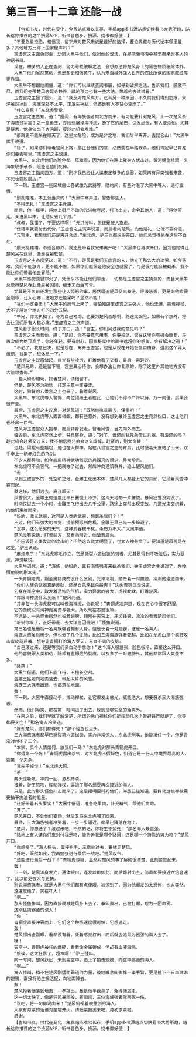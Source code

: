 # 第三百一十二章 还能一战
        【告知书友，时代在变化，免费站点难以长存，手机app多书源站点切换看书大势所趋，站长给你推荐的这个换源APP，听书音色多、换源、找书都好使！】
       “不要急着拒绝，相信我，留下来对楚风来说是最好的选择，要论典藏与历代秘本哪里最多？其他地方比得上国家秘库吗？”
       玉虚宫之主面色郑重，劝阻大黑牛他们，依照他的说法，在那浩瀚书海中甚至有来头甚大的神话书籍。
       现在，相关的人正在查阅，努力寻找破解之法，会想办法将楚风身上的黑色物质驱除体外。
       大黑牛他们虽然意动，但是却更相信黄牛，认为来自域外强大世界的它比所谓的国家藏经库更靠谱。
       大黑牛不想跟他闹僵，道：“你们可以继续查阅书册，如寻到破解之法，告诉我们，感激不尽，而我们先带楚风去昆仑静养，藏地那边也有一些古法，等着他去试试看。”
       玉虚宫之主摇了摇头，道：“我反对楚风离开，还有另一种原因，不久前我们得到密报，大洋虽然冰封，海底深处不太平，正发生祸乱，但还是有人不甘心登岸了。”
       “什么意思？”东北虎警觉。
       玉虚宫之主告知，道：“据闻，有海族强者向北方而来，有可能要针对楚风，上一次楚风杀了海族领军高手之一章鱼王，亦险些屠掉海神虎，断了它的尾巴，引发忌恨，有人要杀他。尤其是得悉，他身体出了大问题，要趁此机会发难。”
       “那就更不能呆在顺天了，这里太危险，成为是非之地，我们尽早离开，去昆仑山！”大黑牛挥手说道。
       “错了，如果你们带着楚风上路，那正合他们的意，必然要在半路截杀，他们肯定早已算准你们要去哪里。”玉虚宫之主说道。
       大黑牛、东北虎他们的脸色都一阵难看，因为他们在路上就被人伏击过，黄河鲤鱼精跟一头海象联手袭杀，险些让他们死掉。
       玉虚宫之主指向四方，道：“刚才我已经让人运来足够多的武器，如果再有异类强者来袭，不死也要脱层皮。”
       下一刻，玉虚宫一些区域露出各式激光武器等，隐约间，有些对准了大黑牛等人，进行震慑。
       “别乱瞄准，本王会当真的！”大黑牛寒声道，警告那些人。
       “不得无礼！”玉虚宫之主斥道。
       而后，他一挥手，将地上挺尸不动的元洪给卷起，打飞出去，命令其他人，道：“将他带走，关进黑牢中，让他反省几个月。”
       “叔叔，我错了，不要这样啊！”元洪惨叫，但还是被人拖走。
       “做错事就要付出代价。”玉虚宫之主沉声说道，而后看向楚风，向他赔礼，让他不要介意。
       “元宫主，我想我们还是离开合适。”东北虎、驴王也都纷纷开口，他们总觉得呆在这里不自在。
       “顺天乱糟糟，不适合静养，我还是带着我兄弟离开吧！”大黑牛也再次开口，因为他觉得让楚风呆在这里，像是在被软禁。
       玉虚宫之主态度坚决，道：“不行，楚风是我们玉虚宫的人，他立下那么大的功劳，如今落难，我们不能放弃，更不能不管，如果你们能保证他安全也就罢了，可是很可能会被截杀，我不能让你们带着他去冒险。”
       大黑牛感觉要冒邪火了，凭什么不能让他们带走，一切都是玉虚宫之主猜测的，而且大黑牛总觉得楚风在此像是被囚困，根本无自由可言。
       尤其是不久前还发生那些让人惊怒的事，居然逼迫楚风交出拳法、呼吸法等，更是向他索要金刚琢，让人心寒，这地方还能呆吗？显然不能！
       “我们一定要走！”大黑牛的脾气上来了，哪怕知道玉虚宫之主强大，他也无惧，拎着禅杖，大不了将这个地方打的四分五裂。
       “牛兄，你太执拗了，不为自己考虑，也要为楚风着想啊，路途太凶险，如果有个意外，将会让我们所有人都心痛。”玉虚宫之主沉声道。
       楚风看了很长时间，终于开口，道：“宫主，你们问过我的意见吗？”
       玉虚宫之主看着他，道：“楚风，你不要意气用事，你要相信，留在这里你有机会康复，将再次成为绝顶高手，你还年轻，要有耐心，国家秘库中的藏书远超你的想象，会有解决之道！”
       “不必了，我意已决，就是现在，离开玉虚宫，也是从现在开始恢复自由身，退出这个异人组织，我累了，想休息一下。”
       玉虚宫之主双眉皱起，目光有些凌厉，盯着他看了又看，最后一声轻叹。
       “楚风兄弟，还是留下吧，宫主真心待你，会想办法让你复原的，除了这里外其他地方没有古法可查询。”
       一些人纷纷相劝，拦着楚风，请他留下。
       但是，楚风不为所动，打定主意一定要走。
       这时，独臂的八景宫之主也来了，看着楚风。
       大黑牛、东北虎等人警惕，两位顶级王者在此，让他们不得不严阵以待，万一闹僵，后果会很严重。
       最后，玉虚宫之主叹息，对楚风道：“既然你执意离去，保重吧！”
       大黑牛、东北虎等人面面相觑，都有些意外，没有想到最终玉虚宫之主竟然松口，这让他们也长出一口气。
       楚风对玉虚宫众人抱拳，而后转身就走，冒着风雪，当先向外而去。
       临去前，东北虎突然止步，并且转身，道：“对了，谁还向我兄弟借过兵器，有没还的吗？趁此机会赶紧交过来，我不相信我兄弟会这么废掉，赶紧的，别太贪婪！”
       远处，周鲲有些尴尬，他也在人群中，站在八景宫之主的背后，此时硬着头皮站了出来，双手奉上一柄赤红色的飞剑。
       不少人都异动，如今能用精神武功驾驭的兵器真的很少，异常珍贵。
       东北虎可不会客气，一把就夺了过去，然后冲向建筑群外，追上楚风他们。
       “走！”
       来到玉虚宫外的一处空旷之地，金雕王化出本体，楚风几人都登上它的背部，它顶着风雪冲霄而起。
       就这样，他们远去，离开顺天！
       风雪很大，金雕王的速度比平日要慢上不少，这片天地都一片朦胧，暴风狂雪没完没了。
       时间仅过去一个小时，金雕王飞行出去几千公里，路途上突然出现变故，几道光束交织着，向他们激射而来。
       “妈的，激光武器，这可是人类的武器，想轰杀我们？！”
       不过，他们有强大的神觉，提前预感到危机，金雕王早已先一步躲避了。
       “没事，这么恶劣的天气，这种武器被干扰，杀伤力不大。”大黑牛道。
       楚风没有说话，盯着前方，又看向附近，他皱着眉头。
       “不应该是人类发动的攻击吧？不然这么做太明显了，也太人神共愤了，要知道楚风可是在这里。”驴王说道。
       “麻烦来了！”东北虎寒毛炸立，它是撕裂六道枷锁的强者，尤其是得到呼吸法后，实力暴涨，神觉敏锐。
       大黑牛诅咒，道：“海族，他妈的，真有海族强者来截杀我们，被玉虚宫之主说对了，在按照他说的剧本走。”
       一头青铜老虎，跟金属铸成的没什么区别，光泽冷冽，拍击着一对翅膀，冷冽的逼迫而来。
       “你们人族的武器真是差劲，还是自己来截杀最爽！”这头青铜巨虎说道。
       它身在半空中，散发着恐怖的气机，实力异常的强大，虎视眈眈，盯着楚风。
       “你跟海神虎什么关系？”楚风问道。
       “并非每一头海虎都可以叫做海神虎，你说呢？”青铜虎冷声道，现在它心中很不舒服。
       它的血统没有海神虎高贵与强大，所以现在态度很冷。
       不远处，一头怪鱼居然也长着翅膀，翱翔在天穹上，牙齿锋锐，冷冷的看着楚风他们。
       “听说你废了，正好带走，去大洋当囚徒吧！”怪鱼说道。
       第三名也是最后一名海族强者拥有人身，但是长着一对翅膀，这是一名海人。
       海底人族虽然稀少，但也分了几个支脉，比如三海海族强者乾越，比如在龙虎山那个疯狂攻击青皮葫芦嘴、想夺走青铜灯的海人罗天，来自不同的支脉。
       “自己滚过来，还是等我们亲自动手拿你！”这个海人很嚣张，脸色很冷，直接这么开口。
       他的容貌跟人类相仿，除却有鱼鳃般的裂痕，以及多了一对翅膀外，其他都都跟人类差不多。
       “降落！”
       大黑牛低语，他们不能飞行，不擅长空战。
       金雕王猛地向地面落去，带起大片的风雪。
       海族三大强者跟进，也都落在地面。
       轰！
       下一刻，大黑牛直接动手，挥动禅杖，让它爆发出佛光，威能浩大，想要袭杀三大海族强者。
       然而，他们冷笑，都在第一时间退了出去，躲到足够安全的距离外。
       “在来之前，我们早就了解清楚，所谓的佛门禅杖你们能挥动几次？暂避锋芒就是了，你等都要灭亡！”那名海人冷笑道。
       “除却楚风，你们都得死！”那个怪鱼也点头。
       三大海族强者都早已撕裂第六道枷锁，实力非常惊人，东北虎咧嘴，他能抵住一个，但是肯定对付不了三个。
       “本家，卖个人情如何，放我们一马？”东北虎对那头青铜虎开口。
       “你得第一个死！”青铜虎露出杀气，对东北虎不假辞色，知道它是一行人中境界最高的人，要第一个灭杀。
       “我先干掉你！”东北虎大怒。
       “杀！”
       两头虎嘶吼，冲向一起，激烈搏杀。
       接着，驴王怒吼，挥动禅杖，逼退了那名想要再次接近的海人。
       只是，此时那头怪鱼扑击而来了，这是摆明要耗死他们，海族已经知道，要挥动这根禅杖需要抽干施法者的能量。
       “还好带着石头果实！”大黑牛低语，准备吃果肉，补充精气，跟他们拼命。
       “算了。”
       楚风开口，不让他们妄动，然后又将东北虎喊了回来。
       最终，三大海族强者冷笑着，一步一步逼近，都早已降落在地上。
       “楚风，你想通了？滚过来吧，不然的话，你将生不如死！”那名海人最嚣张。
       “陆地上有人请你们来对付我是吗，能告诉我是哪个财阀，还是哪一个特殊的势力吗？”楚风开口。
       “你想多了。”海人摇头，直接抬手，示意他过去，要掳走楚风。
       “好吧，既然如此，我再勉强进行最后一战吧。”楚风叹气。
       “还能进行最后一战？！”青铜虎惊疑，显然对楚风的事了解的很清楚，此刻警觉起来。
       轰！
       下一刻，楚风浑身发光，通体银白，连发丝都如此，而后爆射出去，简直都要接近六倍音速了，比以前更强大与更快。
       别说海族强者，就是大黑牛他们都有点傻眼，被惊到了，因为他爆发的太恐怖，也太突然。
       这速度绝了，实在吓人！
       “啊……”
       那头怪鱼惨叫，因为直接就被楚风扑上去了，拳印轰出，已被打爆，成为一团血雾。
       这刚猛而霸道的骇人！
       “你！”
       青铜虎直接冲霄而上，它们这个种族速度很可怕，它想逃走。
       轰！
       楚风掷出金刚琢，看都没有看，凭着感觉打出，而后就去追最为嚣张的海人去了。
       噗！
       天空中，青铜虎被打的爆碎，看着像金属铸成，但却有血液四溅。
       “娘诶，这太狂暴了，超神啊！”驴王怪叫。
       同一时间，楚风跃起，来到高空中，追上了拍击翅膀、向空中逃遁的海人。
       “啊……”
       海人惨叫，挡不住楚风刚猛而霸道的力量，被他瞬息间撕掉一条手臂，更是扯下一只血淋淋的翅膀，直接将他生擒活捉，向地面降去。
       轰！
       楚风拎着他落到地面，一拳砸出，轰断他半截身子，免得他逃走。
       这一切太快了，像是狂风暴雨般，转瞬间，三位海族强者就两死一伤。
       “说吧，将一切都说出来！”楚风俯视着被重创的海人。
       大家有月票的话请对圣墟开火，请把票投出来吧，月初求票啦。
       感谢。
       【告知书友，时代在变化，免费站点难以长存，手机app多书源站点切换看书大势所趋，站长给你推荐的这个换源APP，听书音色多、换源、找书都好使！】